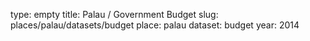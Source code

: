 type: empty
title: Palau / Government Budget
slug: places/palau/datasets/budget
place: palau
dataset: budget
year: 2014

